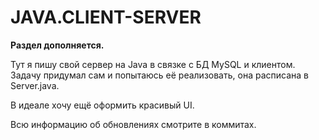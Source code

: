 # JAVA.CLIENT-SERVER

**Раздел дополняется.**

Тут я пишу свой сервер на Java в связке с БД MySQL и клиентом. Задачу придумал сам и попытаюсь её реализовать, она расписана в Server.java.

В идеале хочу ещё оформить красивый UI.

Всю информацию об обновлениях смотрите в коммитах.

